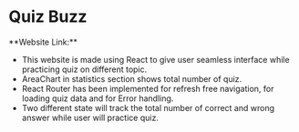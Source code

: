 <h1>Quiz Buzz</h1>
**Website Link:**

- This website is made using React to give user seamless interface while practicing quiz on different topic.
- AreaChart in statistics section shows total number of quiz.
- React Router has been implemented for refresh free navigation, for loading quiz data and for Error handling.
- Two different state will track the total number of correct and wrong answer while user will practice quiz.
